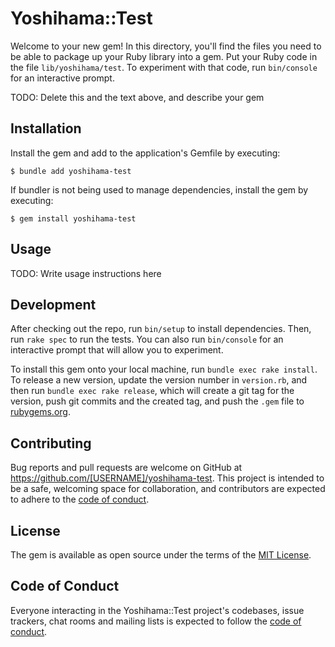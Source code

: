# Yoshihama::Test

Welcome to your new gem! In this directory, you'll find the files you need to be able to package up your Ruby library into a gem. Put your Ruby code in the file `lib/yoshihama/test`. To experiment with that code, run `bin/console` for an interactive prompt.

TODO: Delete this and the text above, and describe your gem

## Installation

Install the gem and add to the application's Gemfile by executing:

    $ bundle add yoshihama-test

If bundler is not being used to manage dependencies, install the gem by executing:

    $ gem install yoshihama-test

## Usage

TODO: Write usage instructions here

## Development

After checking out the repo, run `bin/setup` to install dependencies. Then, run `rake spec` to run the tests. You can also run `bin/console` for an interactive prompt that will allow you to experiment.

To install this gem onto your local machine, run `bundle exec rake install`. To release a new version, update the version number in `version.rb`, and then run `bundle exec rake release`, which will create a git tag for the version, push git commits and the created tag, and push the `.gem` file to [rubygems.org](https://rubygems.org).

## Contributing

Bug reports and pull requests are welcome on GitHub at https://github.com/[USERNAME]/yoshihama-test. This project is intended to be a safe, welcoming space for collaboration, and contributors are expected to adhere to the [code of conduct](https://github.com/[USERNAME]/yoshihama-test/blob/master/CODE_OF_CONDUCT.md).

## License

The gem is available as open source under the terms of the [MIT License](https://opensource.org/licenses/MIT).

## Code of Conduct

Everyone interacting in the Yoshihama::Test project's codebases, issue trackers, chat rooms and mailing lists is expected to follow the [code of conduct](https://github.com/[USERNAME]/yoshihama-test/blob/master/CODE_OF_CONDUCT.md).

